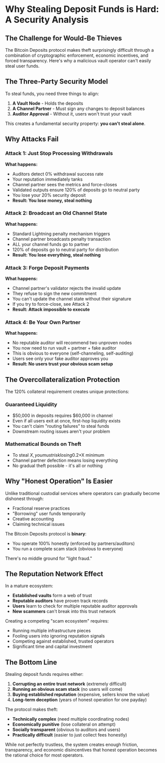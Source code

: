 # Why Stealing Deposit Funds is Hard: A Security Analysis

## The Challenge for Would-Be Thieves

The Bitcoin Deposits protocol makes theft surprisingly difficult through a combination of cryptographic enforcement, economic incentives, and forced transparency. Here's why a malicious vault operator can't easily steal user funds.

## The Three-Party Security Model

To steal funds, you need three things to align:

1. **A Vault Node** - Holds the deposits
2. **A Channel Partner** - Must sign any changes to deposit balances
3. **Auditor Approval** - Without it, users won't trust your vault

This creates a fundamental security property: **you can't steal alone**.

## Why Attacks Fail

### Attack 1: Just Stop Processing Withdrawals
**What happens:**
- Auditors detect 0% withdrawal success rate
- Your reputation immediately tanks
- Channel partner sees the metrics and force-closes
- Validated outputs ensure 120% of deposits go to neutral party
- You lose your 20% security deposit
- **Result: You lose money, steal nothing**

### Attack 2: Broadcast an Old Channel State
**What happens:**
- Standard Lightning penalty mechanism triggers
- Channel partner broadcasts penalty transaction
- ALL your channel funds go to partner
- 120% of deposits go to neutral party for distribution
- **Result: You lose everything, steal nothing**

### Attack 3: Forge Deposit Payments
**What happens:**
- Channel partner's validator rejects the invalid update
- They refuse to sign the new commitment
- You can't update the channel state without their signature
- If you try to force-close, see Attack 2
- **Result: Attack impossible to execute**

### Attack 4: Be Your Own Partner
**What happens:**
- No reputable auditor will recommend two unproven nodes
- You now need to run vault + partner + fake auditor
- This is obvious to everyone (self-channeling, self-auditing)
- Users see only your fake auditor approves you
- **Result: No users trust your obvious scam setup**

## The Overcollateralization Protection

The 120% collateral requirement creates unique protections:

### Guaranteed Liquidity
- $50,000 in deposits requires $60,000 in channel
- Even if all users exit at once, first-hop liquidity exists
- You can't claim "routing failures" to steal funds
- Downstream routing issues aren't your problem

### Mathematical Bounds on Theft
- To steal $X, you must risk losing 0.2×$X minimum
- Channel partner defection means losing everything
- No gradual theft possible - it's all or nothing

## Why "Honest Operation" Is Easier

Unlike traditional custodial services where operators can gradually become dishonest through:
- Fractional reserve practices
- "Borrowing" user funds temporarily
- Creative accounting
- Claiming technical issues

The Bitcoin Deposits protocol is **binary**:
- You operate 100% honestly (enforced by partners/auditors)
- You run a complete scam stack (obvious to everyone)

There's no middle ground for "light fraud."

## The Reputation Network Effect

In a mature ecosystem:
- **Established vaults** form a web of trust
- **Reputable auditors** have proven track records
- **Users** learn to check for multiple reputable auditor approvals
- **New scammers** can't break into this trust network

Creating a competing "scam ecosystem" requires:
- Running multiple infrastructure pieces
- Fooling users into ignoring reputation signals
- Competing against established, trusted operators
- Significant time and capital investment

## The Bottom Line

Stealing deposit funds requires either:

1. **Corrupting an entire trust network** (extremely difficult)
2. **Running an obvious scam stack** (no users will come)
3. **Buying established reputation** (expensive, sellers know the value)
4. **Long-term deception** (years of honest operation for one payday)

The protocol makes theft:
- **Technically complex** (need multiple coordinating nodes)
- **Economically punitive** (lose collateral on attempt)
- **Socially transparent** (obvious to auditors and users)
- **Practically difficult** (easier to just collect fees honestly)

While not perfectly trustless, the system creates enough friction, transparency, and economic disincentives that honest operation becomes the rational choice for most operators.
